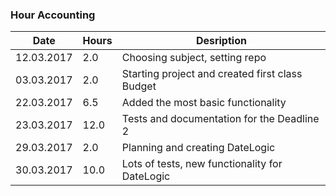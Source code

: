 ### Hour Accounting
Date | Hours | Desription
--------------- | ----- | ------
12.03.2017 | 2.0 | Choosing subject, setting repo
03.03.2017 | 2.0 | Starting project and created first class Budget
22.03.2017 | 6.5 | Added the most basic functionality
23.03.2017 | 12.0 | Tests and documentation for the Deadline 2
29.03.2017 | 2.0 | Planning and creating DateLogic
30.03.2017 | 10.0| Lots of tests, new functionality for DateLogic
